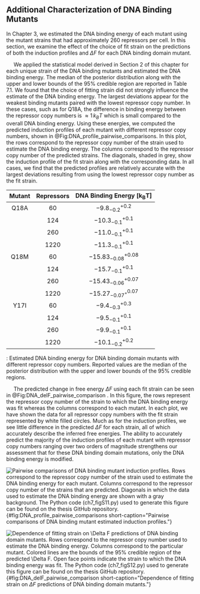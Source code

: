 ## Additional Characterization of DNA Binding Mutants 
In Chapter 3, we estimated the DNA binding energy of each mutant
using the mutant strains that had approximately 260 repressors per cell.
In this section, we examine the effect of the choice of fit strain on
the predictions of both the induction profiles and $\Delta F$ for each
DNA binding domain mutant.

&nbsp;&nbsp;&nbsp;&nbsp;&nbsp;We applied the statistical model derived in
Section 2 of this chapter for each unique strain of the DNA binding
mutants and estimated the DNA binding energy. The median of the
posterior distribution along with the upper and lower bounds of the 95%
credible region are reported in Table 7.1. We found that the choice of fitting strain
did not strongly influence the estimate of the DNA binding energy. The
largest deviations appear for the weakest binding mutants paired with
the lowest repressor copy number. In these cases, such as for Q18A, the
difference in binding energy between the repressor copy numbers is
$\approx 1\, k_BT$ which is small compared to the overall DNA binding
energy. Using these energies, we computed the predicted induction
profiles of each mutant with different repressor copy numbers, shown in
@Fig:DNA_profile_pairwise_comparisons. In this plot, the
rows correspond to the repressor copy number of the strain used to
estimate the DNA binding energy. The columns correspond to the repressor
copy number of the predicted strains. The diagonals, shaded in grey,
show the induction profile of the fit strain along with the
corresponding data. In all cases, we find that the predicted profiles
are relatively accurate with the largest deviations resulting from using
the lowest repressor copy number as the fit strain.

|**Mutant**| **Repressors** | **DNA Binding Energy** [$\mathbf{k_BT}$] |
|:--:| :--:| :--:|
| Q18A | 60 | $-9.8_{-0.2}^{+0.2}$ |
| | 124|  $-10.3_{-0.1}^{+0.1}$ |
| | 260| $-11.0_{-0.1}^{+0.1}$ |
| | 1220| $-11.3_{-0.1}^{+0.1}$ |
| Q18M | 60 | $-15.83^{+0.08}_{-0.08}$ | 
| | 124| $-15.7_{-0.1}^{+0.1}$|   
| | 260 | $-15.43_{-0.06}^{+0.07}$ | 
| | 1220 | $-15.27_{-0.07}^{_+0.07}$|
| Y17I| 60 | $-9.4_{-0.3}^{+0.3}$|
| | 124 | $-9.5_{-0.1}^{+0.1}$|
| | 260 | $-9.9_{-0.1}^{+0.1}$ |
| | 1220| $-10.1_{-0.2}^{+0.2}$ |                                
: Estimated DNA binding energy for DNA binding domain mutants with different
repressor copy numbers. Reported values are the median of the posterior
distribution with the upper and lower bounds of the 95\% credible regions.


&nbsp;&nbsp;&nbsp;&nbsp;&nbsp;The predicted change in free energy $\Delta F$
using each fit strain can be seen in @Fig:DNA_delF_pairwise_comparison . In
this figure, the rows represent the repressor copy number of the strain to
which the DNA binding energy was fit whereas the columns correspond to each
mutant. In each plot, we have shown the data for all repressor copy numbers
with the fit strain represented by white filled circles. Much as for the
induction profiles, we see little difference in the predicted $\Delta F$ for
each strain, all of which accurately describe the inferred free energies. The
ability to accurately predict the majority of the induction profiles of each
mutant with repressor copy numbers ranging over two orders of magnitude
strengthens our assessment that for these DNA binding domain mutations, only
the DNA binding energy is modified.

![**Pairwise comparisons of DNA binding mutant induction profiles.** Rows
correspond to the repressor copy number of the strain used to estimate
the DNA binding energy for each mutant. Columns correspond to the
repressor copy number of the strains that are predicted. Diagonals in
which the data used to estimate the DNA binding energy are shown with a
gray background. The [Python code (`ch7_figS11.py`)](https://github.com/gchure/phd/blob/master/src/chapter_07/code/ch7_figS11.py)
used to generate this figure can be found on the thesis [GitHub
repository](https://github.com/gchure/phd). ](ch7_figS11){#fig:DNA_profile_pairwise_comparisons
short-caption="Pairwise comparisons of DNA binding mutant estimated induction profiles."}

![**Dependence of fitting strain on $\Delta F$ predictions of DNA binding
domain mutants.** Rows correspond to the repressor copy number used to
estimate the DNA binding energy. Columns correspond to the particular
mutant. Colored lines are the bounds of the 95% credible region of the
predicted $\Delta F$. Open face points indicate the strain to which the
DNA binding energy was fit. The [Python code (`ch7_figS12.py`)](https://github.com/gchure/phd/blob/master/src/chapter_07/code/ch7_figS12.py)
used to generate this figure can be found on the thesis [GitHub
repository](https://github.com/gchure/phd).](ch7_figS12){#fig:DNA_delF_pairwise_comparison
short-caption="Dependence of fitting strain on $\Delta F$ predictions of DNA
binding domain mutants."}



